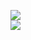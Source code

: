 [![](https://img.shields.io/badge/Made%20With-Github%20Spray-lightgrey.svg?style=for-the-badge&logo=github)](https://github.com/Annihil/github-spray#6681)  
[![](https://i.imgur.com/2DrTn0Z.gif)](https://github.com/Annihil/github-spray)